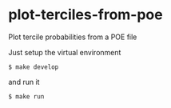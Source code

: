 plot-terciles-from-poe
======================

Plot tercile probabilities from a POE file

Just setup the virtual environment

    $ make develop
  
and run it

    $ make run
